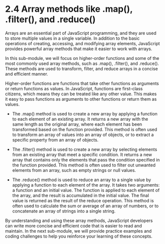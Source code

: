 # 2.4 Array methods like .map(), .filter(), and .reduce()

Arrays are an essential part of JavaScript programming, and they are used to store multiple values in a single variable. In addition to the basic operations of creating, accessing, and modifying array elements, JavaScript provides powerful array methods that make it easier to work with arrays.

In this sub-module, we will focus on higher-order functions and some of the most commonly used array methods, such as .map(), .filter(), and .reduce(). These methods are used to transform, filter, and reduce arrays in a concise and efficient manner.

Higher-order functions are functions that take other functions as arguments or return functions as values. In JavaScript, functions are first-class citizens, which means they can be treated like any other value. This makes it easy to pass functions as arguments to other functions or return them as values.

- The .map() method is used to create a new array by applying a function to each element of an existing array. It returns a new array with the same length as the original array, where each element has been transformed based on the function provided. This method is often used to transform an array of values into an array of objects, or to extract a specific property from an array of objects.

- The .filter() method is used to create a new array by selecting elements from an existing array that meet a specific condition. It returns a new array that contains only the elements that pass the condition specified in the function provided. This method is often used to filter out unwanted elements from an array, such as empty strings or null values.

- The .reduce() method is used to reduce an array to a single value by applying a function to each element of the array. It takes two arguments: a function and an initial value. The function is applied to each element of the array, and the result is accumulated in the initial value. The final value is returned as the result of the reduce operation. This method is often used to calculate the sum or average of an array of numbers, or to concatenate an array of strings into a single string.

By understanding and using these array methods, JavaScript developers can write more concise and efficient code that is easier to read and maintain. In the next sub-module, we will provide practice examples and coding challenges to help you reinforce your learning of these concepts.